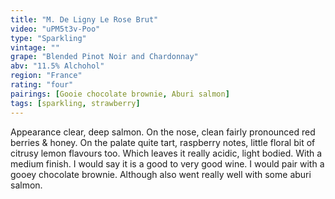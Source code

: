 ```yaml
---
title: "M. De Ligny Le Rose Brut"
video: "uPM5t3v-Poo"
type: "Sparkling"
vintage: ""
grape: "Blended Pinot Noir and Chardonnay"
abv: "11.5% Alchohol"
region: "France"
rating: "four"
pairings: [Gooie chocolate brownie, Aburi salmon]
tags: [sparkling, strawberry]
---
```


Appearance clear, deep salmon. On the nose, clean fairly pronounced red berries &amp; honey. On the palate quite tart, raspberry notes, little floral bit of citrusy lemon flavours too. Which leaves it really acidic, light bodied.  With a medium finish. I would say it is a good to very good wine. I would pair with a gooey chocolate brownie. Although also went really well with some aburi salmon.